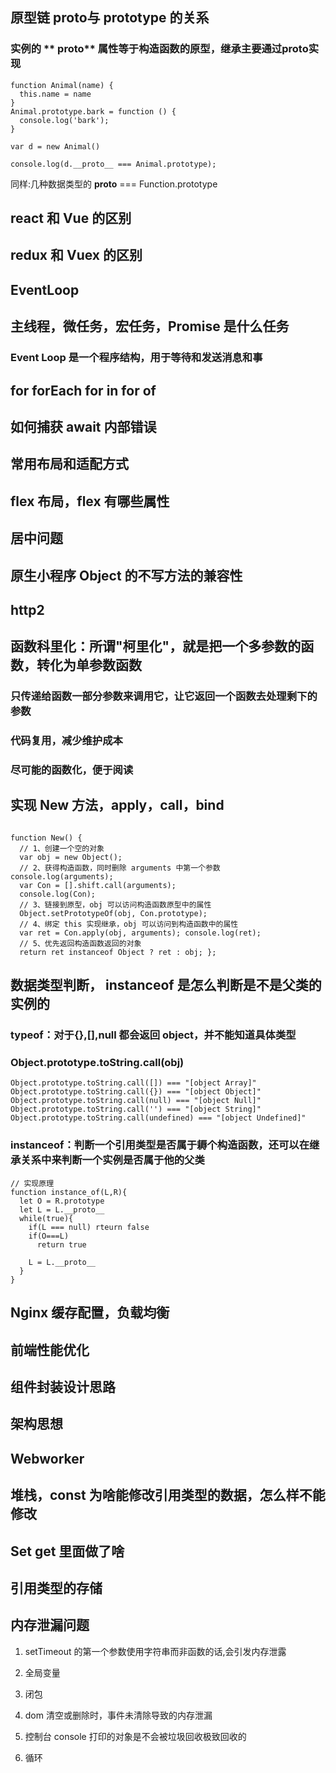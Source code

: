 ## 原型链 **proto**与 prototype 的关系

### 实例的 ** proto** 属性等于构造函数的原型，继承主要通过**proto**实现

```
function Animal(name) {
  this.name = name
}
Animal.prototype.bark = function () {
  console.log('bark');
}

var d = new Animal()

console.log(d.__proto__ === Animal.prototype);
```

同样:几种数据类型的 **proto** === Function.prototype

## react 和 Vue 的区别

## redux 和 Vuex 的区别

## EventLoop

## 主线程，微任务，宏任务，Promise 是什么任务

### Event Loop 是一个程序结构，用于等待和发送消息和事

## for forEach for in for of

## 如何捕获 await 内部错误

## 常用布局和适配方式

## flex 布局，flex 有哪些属性

## 居中问题

## 原生小程序 Object 的不写方法的兼容性

## http2

## 函数科里化：所谓"柯里化"，就是把一个多参数的函数，转化为单参数函数

### 只传递给函数一部分参数来调用它，让它返回一个函数去处理剩下的参数

### 代码复用，减少维护成本

### 尽可能的函数化，便于阅读

## 实现 New 方法，apply，call，bind

```

function New() {
  // 1、创建一个空的对象
  var obj = new Object();
  // 2、获得构造函数，同时删除 arguments 中第一个参数 console.log(arguments);
  var Con = [].shift.call(arguments);
  console.log(Con);
  // 3、链接到原型，obj 可以访问构造函数原型中的属性
  Object.setPrototypeOf(obj, Con.prototype);
  // 4、绑定 this 实现继承，obj 可以访问到构造函数中的属性
  var ret = Con.apply(obj, arguments); console.log(ret);
  // 5、优先返回构造函数返回的对象
  return ret instanceof Object ? ret : obj; };

```

## 数据类型判断， instanceof 是怎么判断是不是父类的实例的

### typeof：对于{},[],null 都会返回 object，并不能知道具体类型

### Object.prototype.toString.call(obj)

```
Object.prototype.toString.call([]) === "[object Array]"
Object.prototype.toString.call({}) === "[object Object]"
Object.prototype.toString.call(null) === "[object Null]"
Object.prototype.toString.call('') === "[object String]"
Object.prototype.toString.call(undefined) === "[object Undefined]"
```

### instanceof：判断一个引用类型是否属于耨个构造函数，还可以在继承关系中来判断一个实例是否属于他的父类

```
// 实现原理
function instance_of(L,R){
  let O = R.prototype
  let L = L.__proto__
  while(true){
    if(L === null) rteurn false
    if(O===L)
      return true

    L = L.__proto__
  }
}
```

## Nginx 缓存配置，负载均衡

## 前端性能优化

## 组件封装设计思路

## 架构思想

## Webworker

## 堆栈，const 为啥能修改引用类型的数据，怎么样不能修改

## Set get 里面做了啥

## 引用类型的存储

## 内存泄漏问题

1. setTimeout 的第一个参数使用字符串而非函数的话,会引发内存泄露

2. 全局变量

3. 闭包

4. dom 清空或删除时，事件未清除导致的内存泄漏

5. 控制台 console 打印的对象是不会被垃圾回收极致回收的

6. 循环
